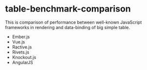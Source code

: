 table-benchmark-comparison
==========================

This is comparison of performance between well-known JavaScript frameworks in rendering and data-binding of big simple table.

* Ember.js
* Vue.js
* Ractive.js
* Rivets.js
* Knockout.js
* AngularJS
